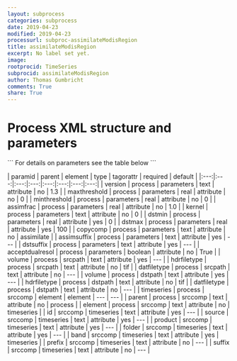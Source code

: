 ```yaml
---
layout: subprocess
categories: subprocess
date: 2019-04-23
modified: 2019-04-23
processurl: subproc-assimilateModisRegion
title: assimilateModisRegion
excerpt: No label set yet.
image: 
rootprocid: TimeSeries
subprocid: assimilateModisRegion
author: Thomas Gumbricht
comments: True
share: True
---
```


<h1 class='foot-description'>Process XML structure and parameters</h1>
```
For details on parameters see the table below
<?xml version="1.0" ?>
<process>
  <!--Generated from python-->
  <userproj plotid="yourplotid" projectid="yourprojectid" siteid="yoursiteid" system="systemid" tractid="yourtractid" userid="youruserid"/>
  <period endday="DD" endmonth="MM" endyear="YYYY" seasonendday="DD" seasonendmonth="MM" seasonstartday="DD" seasonstartmonth="MM" startday="DD" startmonth="MM" startyear="YYYY" timestep="timestep"/>
  <parameters acceptdualresol="True/False" assimfrac="xyz.abc" assimsuffix="txtstring" copycomp="txtstring" dstmax="xyz.abc" dstmin="xyz.abc" dstsuffix="txtstring" kernel="txtstring" maxthreshold="xyz.abc" minthreshold="xyz.abc" version="txtstring"/>
  <srcpath datfiletype="txtstring" hdrfiletype="txtstring" volume="txtstring"/>
  <dstpath datfiletype="txtstring" hdrfiletype="txtstring" volume="txtstring"/>
  <srccomp element="txtstring" parent="txtstring">
    <timeseries band="txtstring" folder="txtstring" id="txtstring" prefix="txtstring" product="txtstring" source="txtstring" suffix="txtstring"/>
  </srccomp>
</process>
```

| paramid | parent | element | type | tagorattr | required | default |
|:---:|:---:|:---:|:---:|:---:|:---:|:---:|:---:|
| version | process | parameters | text | attribute | no | 1.3 |
| maxthreshold | process | parameters | real | attribute | no | 0 |
| minthreshold | process | parameters | real | attribute | no | 0 |
| assimfrac | process | parameters | real | attribute | no | 1.0 |
| kernel | process | parameters | text | attribute | no | 0 |
| dstmin | process | parameters | real | attribute | yes | 0 |
| dstmax | process | parameters | real | attribute | yes | 100 |
| copycomp | process | parameters | text | attribute | no | assimilate |
| assimsuffix | process | parameters | text | attribute | yes | --- |
| dstsuffix | process | parameters | text | attribute | yes | --- |
| acceptdualresol | process | parameters | boolean | attribute | no | True |
| volume | process | srcpath | text | attribute | yes | --- |
| hdrfiletype | process | srcpath | text | attribute | no | tif |
| datfiletype | process | srcpath | text | attribute | no | --- |
| volume | process | dstpath | text | attribute | yes | --- |
| hdrfiletype | process | dstpath | text | attribute | no | tif |
| datfiletype | process | dstpath | text | attribute | no | --- |
| timeseries | process | srccomp | element | element | --- | --- |
| parent | process | srccomp | text | attribute | no | process |
| element | process | srccomp | text | attribute | no | timeseries |
| id | srccomp | timeseries | text | attribute | yes | --- |
| source | srccomp | timeseries | text | attribute | yes | --- |
| product | srccomp | timeseries | text | attribute | yes | --- |
| folder | srccomp | timeseries | text | attribute | yes | --- |
| band | srccomp | timeseries | text | attribute | yes | timeseries |
| prefix | srccomp | timeseries | text | attribute | no | --- |
| suffix | srccomp | timeseries | text | attribute | no | --- |
